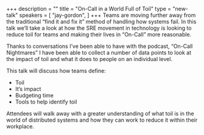+++
description = ""
title = "On-Call in a World Full of Toil"
type = "new-talk"
speakers = [
        "jay-gordon",
]
+++
Teams are moving further away from the traditional “find it and fix it” method of handling how systems fail. In this talk we’ll take a look at how the SRE movement in technology is looking to reduce toil for teams and making their lives in “On-Call” more reasonable.

Thanks to conversations I’ve been able to have with the podcast, “On-Call Nightmares” I have been able to collect a number of data points to look at the impact of toil and what it does to people on an individual level.

This talk will discuss how teams define:

- Toil
- It’s impact
- Budgeting time
- Tools to help identify toil

Attendees will walk away with a greater understanding of what toil is in the world of distributed systems and how they can work to reduce it within their workplace.